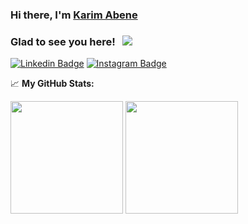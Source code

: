 ### Hi there, I'm <a href="https://www.linkedin.com/in/karim-abene-49909b130/" target="_blank">Karim Abene</a> <img src="https://media.giphy.com/media/hvRJCLFzcasrR4ia7z/giphy.gif" width="10px">


### Glad to see you here! &nbsp; ![](https://visitor-badge.glitch.me/badge?page_id=Kabene)
[![Linkedin Badge](https://img.shields.io/badge/-LinkedIn-0e76a8?style=flat-square&logo=Linkedin&logoColor=white)](https://linkedin.com/in/karim-abene-49909b130/)
[![Instagram Badge](https://img.shields.io/badge/-Instagram-e4405f?style=flat-square&logo=Instagram&logoColor=white)](https://instagram.com/abenekarimabene/)

📈 **My GitHub Stats:**

<p>
  <img height="180em" src="https://github-readme-stats.vercel.app/api?username=kabene&show_icons=true&hide_border=true&&count_private=true&include_all_commits=true" />
  <img height="180em" src="https://github-readme-stats.vercel.app/api/top-langs/?username=kabene&exclude_repo=KNN-Image-Classification&show_icons=true&hide_border=true&layout=compact&langs_count=8"/>
</p>
